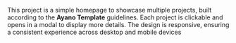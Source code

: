 This project is a simple homepage to showcase multiple projects, built according to the **Ayano Template** guidelines. Each project is clickable and opens in a modal to display more details. The design is responsive, ensuring a consistent experience across desktop and mobile devices
